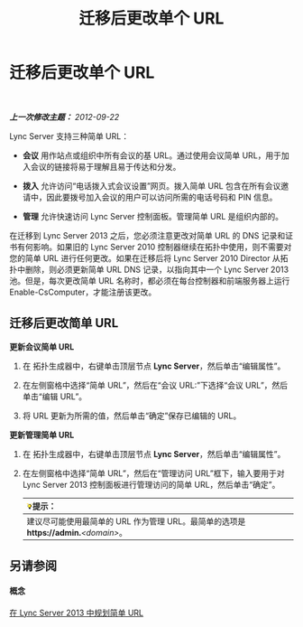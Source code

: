 ﻿---
title: 迁移后更改单个 URL
TOCTitle: 迁移后更改单个 URL
ms:assetid: addb0dc8-8324-42b1-9a00-f4bd14fdf5c0
ms:mtpsurl: https://technet.microsoft.com/zh-cn/library/JJ721844(v=OCS.15)
ms:contentKeyID: 49888557
ms.date: 05/19/2016
mtps_version: v=OCS.15
ms.translationtype: HT
---

# 迁移后更改单个 URL

 

_**上一次修改主题：** 2012-09-22_

Lync Server 支持三种简单 URL：

  - **会议** 用作站点或组织中所有会议的基 URL。通过使用会议简单 URL，用于加入会议的链接将易于理解且易于传达和分发。

  - **拨入** 允许访问“电话拨入式会议设置”网页。拨入简单 URL 包含在所有会议邀请中，因此要拨号加入会议的用户可以访问所需的电话号码和 PIN 信息。

  - **管理** 允许快速访问 Lync Server 控制面板。管理简单 URL 是组织内部的。

在迁移到 Lync Server 2013 之后，您必须注意更改对简单 URL 的 DNS 记录和证书有何影响。如果旧的 Lync Server 2010 控制器继续在拓扑中使用，则不需要对您的简单 URL 进行任何更改。如果在迁移后将 Lync Server 2010 Director 从拓扑中删除，则必须更新简单 URL DNS 记录，以指向其中一个 Lync Server 2013 池。但是，每次更改简单 URL 名称时，都必须在每台控制器和前端服务器上运行 Enable-CsComputer，才能注册该更改。

## 迁移后更改简单 URL

**更新会议简单 URL**

1.  在 拓扑生成器中，右键单击顶层节点 **Lync Server**，然后单击“编辑属性”。

2.  在左侧窗格中选择“简单 URL”，然后在“会议 URL:”下选择“会议 URL”，然后单击“编辑 URL”。

3.  将 URL 更新为所需的值，然后单击“确定”保存已编辑的 URL。

**更新管理简单 URL**

1.  在 拓扑生成器中，右键单击顶层节点 **Lync Server**，然后单击“编辑属性”。

2.  在左侧窗格中选择“简单 URL”，然后在“管理访问 URL”框下，输入要用于对 Lync Server 2013 控制面板进行管理访问的简单 URL，然后单击“确定”。
    
    <table>
    <thead>
    <tr class="header">
    <th><img src="images/Gg398094.tip(OCS.15).gif" title="tip" alt="tip" />提示：</th>
    </tr>
    </thead>
    <tbody>
    <tr class="odd">
    <td>建议尽可能使用最简单的 URL 作为管理 URL。最简单的选项是 <strong>https://admin.</strong><em>&lt;domain&gt;</em>。</td>
    </tr>
    </tbody>
    </table>


## 另请参阅

#### 概念

[在 Lync Server 2013 中规划简单 URL](lync-server-2013-planning-for-simple-urls.md)

